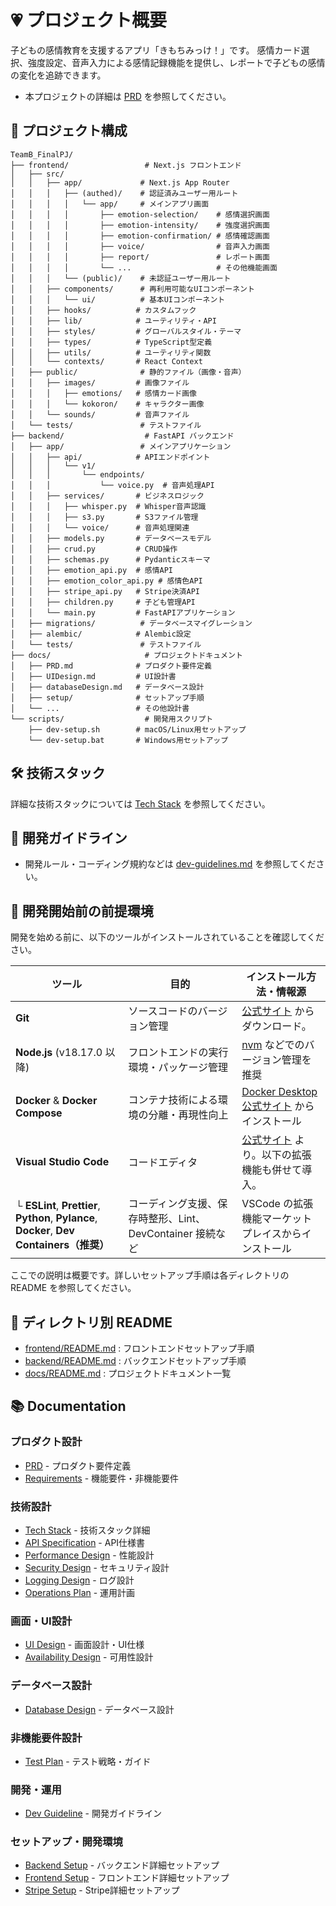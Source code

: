 # 💗 プロジェクト概要

子どもの感情教育を支援するアプリ「きもちみっけ！」です。
感情カード選択、強度設定、音声入力による感情記録機能を提供し、レポートで子どもの感情の変化を追跡できます。

- 本プロジェクトの詳細は [PRD](docs/PRD.md) を参照してください。

## 📁 プロジェクト構成

```
TeamB_FinalPJ/
├── frontend/                 # Next.js フロントエンド
│   ├── src/
│   │   ├── app/             # Next.js App Router
│   │   │   ├── (authed)/    # 認証済みユーザー用ルート
│   │   │   │   └── app/     # メインアプリ画面
│   │   │   │       ├── emotion-selection/    # 感情選択画面
│   │   │   │       ├── emotion-intensity/    # 強度選択画面
│   │   │   │       ├── emotion-confirmation/ # 感情確認画面
│   │   │   │       ├── voice/                # 音声入力画面
│   │   │   │       ├── report/               # レポート画面
│   │   │   │       └── ...                   # その他機能画面
│   │   │   └── (public)/    # 未認証ユーザー用ルート
│   │   ├── components/      # 再利用可能なUIコンポーネント
│   │   │   └── ui/          # 基本UIコンポーネント
│   │   ├── hooks/          # カスタムフック
│   │   ├── lib/            # ユーティリティ・API
│   │   ├── styles/         # グローバルスタイル・テーマ
│   │   ├── types/          # TypeScript型定義
│   │   ├── utils/          # ユーティリティ関数
│   │   └── contexts/       # React Context
│   ├── public/              # 静的ファイル（画像・音声）
│   │   ├── images/         # 画像ファイル
│   │   │   ├── emotions/   # 感情カード画像
│   │   │   └── kokoron/    # キャラクター画像
│   │   └── sounds/         # 音声ファイル
│   └── tests/               # テストファイル
├── backend/                  # FastAPI バックエンド
│   ├── app/                 # メインアプリケーション
│   │   ├── api/            # APIエンドポイント
│   │   │   └── v1/
│   │   │       └── endpoints/
│   │   │           └── voice.py  # 音声処理API
│   │   ├── services/       # ビジネスロジック
│   │   │   ├── whisper.py  # Whisper音声認識
│   │   │   ├── s3.py       # S3ファイル管理
│   │   │   └── voice/      # 音声処理関連
│   │   ├── models.py       # データベースモデル
│   │   ├── crud.py         # CRUD操作
│   │   ├── schemas.py      # Pydanticスキーマ
│   │   ├── emotion_api.py  # 感情API
│   │   ├── emotion_color_api.py # 感情色API
│   │   ├── stripe_api.py   # Stripe決済API
│   │   ├── children.py     # 子ども管理API
│   │   └── main.py         # FastAPIアプリケーション
│   ├── migrations/          # データベースマイグレーション
│   ├── alembic/            # Alembic設定
│   └── tests/               # テストファイル
├── docs/                     # プロジェクトドキュメント
│   ├── PRD.md              # プロダクト要件定義
│   ├── UIDesign.md         # UI設計書
│   ├── databaseDesign.md   # データベース設計
│   ├── setup/              # セットアップ手順
│   └── ...                 # その他設計書
└── scripts/                  # 開発用スクリプト
    ├── dev-setup.sh        # macOS/Linux用セットアップ
    └── dev-setup.bat       # Windows用セットアップ
```

## 🛠 技術スタック

詳細な技術スタックについては [Tech Stack](docs/techStack.md) を参照してください。

## 👷 開発ガイドライン

- 開発ルール・コーディング規約などは [dev-guidelines.md](docs/devGuideline.md) を参照してください。

## 🚀 開発開始前の前提環境

開発を始める前に、以下のツールがインストールされていることを確認してください。

| ツール | 目的 | インストール方法・情報源 |
| ----------------------------------------------------------------------------------- | --------------------------------------------------------- | --------------------------------------------------------------------------------------------- |
| **Git** | ソースコードのバージョン管理 | [公式サイト](https://git-scm.com/downloads) からダウンロード。 |
| **Node.js** (v18.17.0 以降) | フロントエンドの実行環境・パッケージ管理 | [nvm](https://github.com/nvm-sh/nvm) などでのバージョン管理を推奨 |
| **Docker** & **Docker Compose** | コンテナ技術による環境の分離・再現性向上 | [Docker Desktop 公式サイト](https://www.docker.com/products/docker-desktop/) からインストール |
| **Visual Studio Code** | コードエディタ | [公式サイト](https://code.visualstudio.com/) より。以下の拡張機能も併せて導入。 |
| └ **ESLint**, **Prettier**, **Python**, **Pylance**, **Docker**, **Dev Containers（推奨）** | コーディング支援、保存時整形、Lint、DevContainer 接続など | VSCode の拡張機能マーケットプレイスからインストール |

ここでの説明は概要です。詳しいセットアップ手順は各ディレクトリの README を参照してください。

## 📂 ディレクトリ別 README

- [frontend/README.md](frontend/README.md) : フロントエンドセットアップ手順
- [backend/README.md](backend/README.md) : バックエンドセットアップ手順
- [docs/README.md](docs/README.md) : プロジェクトドキュメント一覧


## 📚 Documentation

### プロダクト設計
- [PRD](docs/PRD.md) - プロダクト要件定義
- [Requirements](docs/requirements.md) - 機能要件・非機能要件

### 技術設計
- [Tech Stack](docs/techStack.md) - 技術スタック詳細
- [API Specification](docs/APISpecification.md) - API仕様書
- [Performance Design](docs/performanceDesign.md) - 性能設計
- [Security Design](docs/securityDesign.md) - セキュリティ設計
- [Logging Design](docs/loggingDesign.md) - ログ設計
- [Operations Plan](docs/operationsPlan.md) - 運用計画

### 画面・UI設計
- [UI Design](docs/UIDesign.md) - 画面設計・UI仕様
- [Availability Design](docs/availabilityDesign.md) - 可用性設計

### データベース設計
- [Database Design](docs/databaseDesign.md) - データベース設計

### 非機能要件設計
- [Test Plan](docs/testPlan.md) - テスト戦略・ガイド

### 開発・運用
- [Dev Guideline](docs/devGuideline.md) - 開発ガイドライン

### セットアップ・開発環境
- [Backend Setup](docs/setup/backend-setup.md) - バックエンド詳細セットアップ
- [Frontend Setup](docs/setup/frontend-setup.md) - フロントエンド詳細セットアップ
- [Stripe Setup](docs/setup/stripe-setup.md) - Stripe詳細セットアップ
